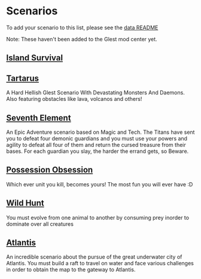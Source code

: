 # Scenarios

To add your scenario to this list, please see the [data README](https://github.com/Glest/glest-data/blob/develop/README.md)

Note: These haven't been added to the Glest mod center yet.

## [Island Survival](https://github.com/mathusummut/island_survival)


## [Tartarus](https://github.com/KeithSammut/tartarus)<br />
A Hard Hellish Glest Scenario With Devastating Monsters And
Daemons. Also featuring obstacles like lava, volcanos and others!


## [Seventh Element](https://github.com/KeithSammut/seventh_element)<br />
An Epic Adventure scenario based on Magic and Tech. The Titans have
sent you to defeat four demonic guardians and you must use your powers
and agility to defeat all four of them and return the cursed treasure
from their bases. For each guardian you slay, the harder the errand
gets, so Beware.


## [Possession Obsession](https://github.com/KeithSammut/possession_obsession)<br />
Which ever unit you kill, becomes yours! The most fun you will ever have :D


## [Wild Hunt](https://github.com/KeithSammut/wild_hunt)<br />
You must evolve from one animal to another by consuming prey inorder to
dominate over all creatures

## [Atlantis](https://github.com/KeithSammut/atlantis)<br />

An incredible scenario about the pursue of the great underwater city of Atlantis. You must build a raft to travel on water and face various challenges in order to obtain the map to the gateway to Atlantis.
